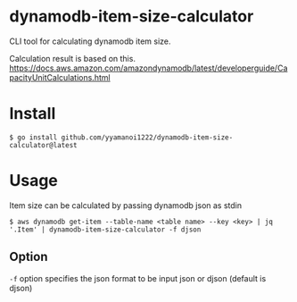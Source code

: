 # dynamodb-item-size-calculator
CLI tool for calculating dynamodb item size.

Calculation result is based on this.
https://docs.aws.amazon.com/amazondynamodb/latest/developerguide/CapacityUnitCalculations.html

# Install

```
$ go install github.com/yyamanoi1222/dynamodb-item-size-calculator@latest
```

# Usage
Item size can be calculated by passing dynamodb json as stdin

```
$ aws dynamodb get-item --table-name <table name> --key <key> | jq  '.Item' | dynamodb-item-size-calculator -f djson
```

## Option

<code>-f</code> option specifies the json format to be input json or djson (default is djson)
